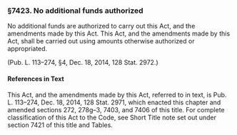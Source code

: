 ### §7423. No additional funds authorized ###

No additional funds are authorized to carry out this Act, and the amendments made by this Act. This Act, and the amendments made by this Act, shall be carried out using amounts otherwise authorized or appropriated.

(Pub. L. 113–274, §4, Dec. 18, 2014, 128 Stat. 2972.)

#### References in Text ####

This Act, and the amendments made by this Act, referred to in text, is Pub. L. 113–274, Dec. 18, 2014, 128 Stat. 2971, which enacted this chapter and amended sections 272, 278g–3, 7403, and 7406 of this title. For complete classification of this Act to the Code, see Short Title note set out under section 7421 of this title and Tables.